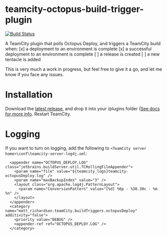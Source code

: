 # teamcity-octopus-build-trigger-plugin

[![Build Status](https://travis-ci.org/matt-richardson/teamcity-octopus-build-trigger-plugin.svg?branch=master)](https://travis-ci.org/matt-richardson/teamcity-octopus-build-trigger-plugin)

A TeamCity plugin that polls Octopus Deploy, and triggers a TeamCity build when:
[x] a deployment to an environment is complete
[x] a successful deployment to an environment is complete
[ ] a release is created
[ ] a new tentacle is added

This is very much a work in progress, but feel free to give it a go, and let me know if you face any issues.

# Installation

Download the [latest release](https://github.com/matt-richardson/teamcity-octopus-build-trigger-plugin/releases/latest), and drop it into your [<TeamCity Data Directory>](https://confluence.jetbrains.com/display/TCD9/TeamCity+Data+Directory)/plugins folder ([See docs for more info](https://confluence.jetbrains.com/display/TCD9/Installing+Additional+Plugins). Restart TeamCity.

# Logging

If you want to turn on logging, add the following to `<TeamCity server home>\conf\teamcity-server-log4j.xml`:

```
  <appender name="OCTOPUS_DEPLOY.LOG" class="jetbrains.buildServer.util.TCRollingFileAppender">
    <param name="file" value="${teamcity_logs}teamcity-octopusDeploy.log" />
    <param name="maxBackupIndex" value="3" />
    <layout class="org.apache.log4j.PatternLayout">
      <param name="ConversionPattern" value="[%d] %6p - %30.30c - %m %n" />
    </layout>
  </appender>
  <category name="matt_richardson.teamCity.buildTriggers.octopusDeploy" additivity="false">
    <priority value="DEBUG" />
    <appender-ref ref="OCTOPUS_DEPLOY.LOG" />
  </category>
 ```